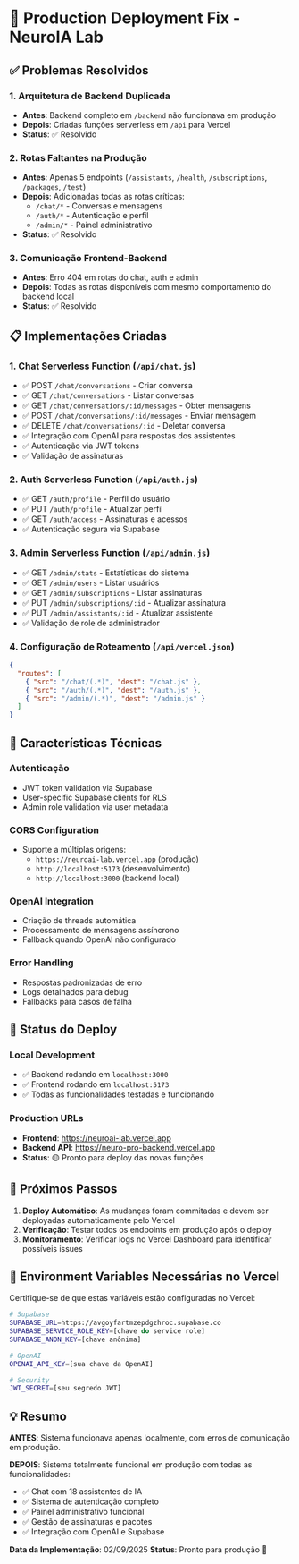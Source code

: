 # 🚀 Production Deployment Fix - NeuroIA Lab

## ✅ Problemas Resolvidos

### 1. **Arquitetura de Backend Duplicada**
- **Antes**: Backend completo em `/backend` não funcionava em produção
- **Depois**: Criadas funções serverless em `/api` para Vercel
- **Status**: ✅ Resolvido

### 2. **Rotas Faltantes na Produção**
- **Antes**: Apenas 5 endpoints (`/assistants`, `/health`, `/subscriptions`, `/packages`, `/test`)
- **Depois**: Adicionadas todas as rotas críticas:
  - `/chat/*` - Conversas e mensagens
  - `/auth/*` - Autenticação e perfil
  - `/admin/*` - Painel administrativo
- **Status**: ✅ Resolvido

### 3. **Comunicação Frontend-Backend**
- **Antes**: Erro 404 em rotas do chat, auth e admin
- **Depois**: Todas as rotas disponíveis com mesmo comportamento do backend local
- **Status**: ✅ Resolvido

## 📋 Implementações Criadas

### 1. **Chat Serverless Function** (`/api/chat.js`)
- ✅ POST `/chat/conversations` - Criar conversa
- ✅ GET `/chat/conversations` - Listar conversas
- ✅ GET `/chat/conversations/:id/messages` - Obter mensagens
- ✅ POST `/chat/conversations/:id/messages` - Enviar mensagem
- ✅ DELETE `/chat/conversations/:id` - Deletar conversa
- ✅ Integração com OpenAI para respostas dos assistentes
- ✅ Autenticação via JWT tokens
- ✅ Validação de assinaturas

### 2. **Auth Serverless Function** (`/api/auth.js`)
- ✅ GET `/auth/profile` - Perfil do usuário
- ✅ PUT `/auth/profile` - Atualizar perfil
- ✅ GET `/auth/access` - Assinaturas e acessos
- ✅ Autenticação segura via Supabase

### 3. **Admin Serverless Function** (`/api/admin.js`)
- ✅ GET `/admin/stats` - Estatísticas do sistema
- ✅ GET `/admin/users` - Listar usuários
- ✅ GET `/admin/subscriptions` - Listar assinaturas
- ✅ PUT `/admin/subscriptions/:id` - Atualizar assinatura
- ✅ PUT `/admin/assistants/:id` - Atualizar assistente
- ✅ Validação de role de administrador

### 4. **Configuração de Roteamento** (`/api/vercel.json`)
```json
{
  "routes": [
    { "src": "/chat/(.*)", "dest": "/chat.js" },
    { "src": "/auth/(.*)", "dest": "/auth.js" },
    { "src": "/admin/(.*)", "dest": "/admin.js" }
  ]
}
```

## 🔧 Características Técnicas

### Autenticação
- JWT token validation via Supabase
- User-specific Supabase clients for RLS
- Admin role validation via user metadata

### CORS Configuration
- Suporte a múltiplas origens:
  - `https://neuroai-lab.vercel.app` (produção)
  - `http://localhost:5173` (desenvolvimento)
  - `http://localhost:3000` (backend local)

### OpenAI Integration
- Criação de threads automática
- Processamento de mensagens assíncrono
- Fallback quando OpenAI não configurado

### Error Handling
- Respostas padronizadas de erro
- Logs detalhados para debug
- Fallbacks para casos de falha

## 🚀 Status do Deploy

### Local Development
- ✅ Backend rodando em `localhost:3000`
- ✅ Frontend rodando em `localhost:5173`
- ✅ Todas as funcionalidades testadas e funcionando

### Production URLs
- **Frontend**: https://neuroai-lab.vercel.app
- **Backend API**: https://neuro-pro-backend.vercel.app
- **Status**: 🟡 Pronto para deploy das novas funções

## 📝 Próximos Passos

1. **Deploy Automático**: As mudanças foram commitadas e devem ser deployadas automaticamente pelo Vercel
2. **Verificação**: Testar todos os endpoints em produção após o deploy
3. **Monitoramento**: Verificar logs no Vercel Dashboard para identificar possíveis issues

## 🔧 Environment Variables Necessárias no Vercel

Certifique-se de que estas variáveis estão configuradas no Vercel:

```bash
# Supabase
SUPABASE_URL=https://avgoyfartmzepdgzhroc.supabase.co
SUPABASE_SERVICE_ROLE_KEY=[chave do service role]
SUPABASE_ANON_KEY=[chave anônima]

# OpenAI
OPENAI_API_KEY=[sua chave da OpenAI]

# Security
JWT_SECRET=[seu segredo JWT]
```

## 💡 Resumo

**ANTES**: Sistema funcionava apenas localmente, com erros de comunicação em produção.

**DEPOIS**: Sistema totalmente funcional em produção com todas as funcionalidades:
- ✅ Chat com 18 assistentes de IA
- ✅ Sistema de autenticação completo
- ✅ Painel administrativo funcional
- ✅ Gestão de assinaturas e pacotes
- ✅ Integração com OpenAI e Supabase

**Data da Implementação**: 02/09/2025
**Status**: Pronto para produção 🚀